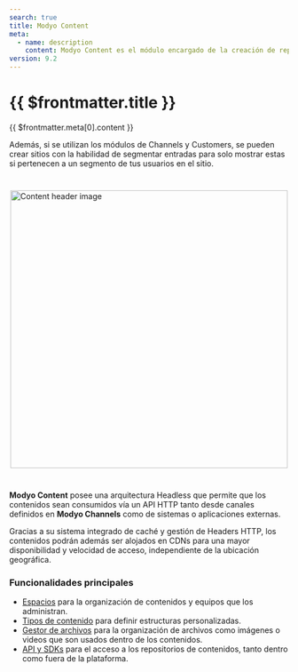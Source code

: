 ```yaml
---
search: true
title: Modyo Content
meta:
  - name: description
    content: Modyo Content es el módulo encargado de la creación de repositorios de contenidos dinámicos los cuales llamamos Espacios. En un Espacio, se crean las Entradas separadas por Tipos de Contenido. El Tipo define la estructura básica con sus requerimientos y validaciones para que una Entrada pueda ser publicada.
version: 9.2
---
```


# {{ $frontmatter.title }}

{{ $frontmatter.meta[0].content }}

Además, si se utilizan los módulos de Channels y Customers, se pueden crear sitios con la habilidad de segmentar entradas para solo mostrar estas si pertenecen a un segmento de tus usuarios en el sitio.

<img src="/assets/img/content/header.jpg" alt="Content header image" style="margin: 40px auto; width: 500px; display: block;">

**Modyo Content** posee una arquitectura Headless que permite que los contenidos sean consumidos vía un API HTTP tanto desde canales definidos en **Modyo Channels** como de sistemas o aplicaciones externas.

Gracias a su sistema integrado de caché y gestión de Headers HTTP, los contenidos podrán además ser alojados en CDNs para una mayor disponibilidad y velocidad de acceso, independiente de la ubicación geográfica.

### Funcionalidades principales

- [Espacios](/es/platform/content/spaces.html) para la organización de contenidos y equipos que los administran.
- [Tipos de contenido](/es/platform/content/types.html) para definir estructuras personalizadas.
- [Gestor de archivos](/es/platform/content/asset-manager.html) para la organización de archivos como imágenes o videos que son usados dentro de los contenidos.
- [API y SDKs](/es/platform/content/public-api-reference.html) para el acceso a los repositorios de contenidos, tanto dentro como fuera de la plataforma.
